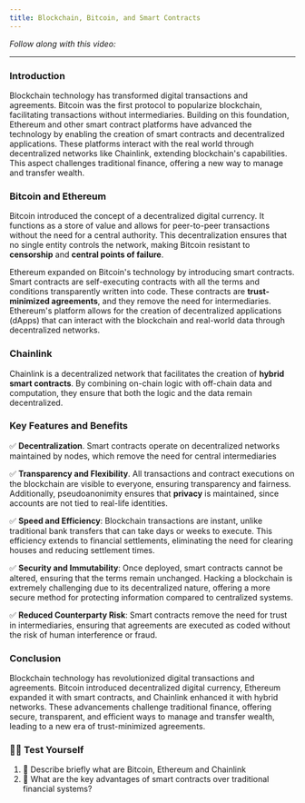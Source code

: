 ```yaml
---
title: Blockchain, Bitcoin, and Smart Contracts
---
```


_Follow along with this video:_

---

> </a>

### Introduction

Blockchain technology has transformed digital transactions and agreements. Bitcoin was the first protocol to popularize blockchain, facilitating transactions without intermediaries. Building on this foundation, Ethereum and other smart contract platforms have advanced the technology by enabling the creation of smart contracts and decentralized applications. These platforms interact with the real world through decentralized networks like Chainlink, extending blockchain's capabilities. This aspect challenges traditional finance, offering a new way to manage and transfer wealth.

### Bitcoin and Ethereum

Bitcoin introduced the concept of a decentralized digital currency. It functions as a store of value and allows for peer-to-peer transactions without the need for a central authority. This decentralization ensures that no single entity controls the network, making Bitcoin resistant to **censorship** and **central points of failure**.

Ethereum expanded on Bitcoin's technology by introducing smart contracts. Smart contracts are self-executing contracts with all the terms and conditions transparently written into code. These contracts are **trust-minimized agreements**, and they remove the need for intermediaries. Ethereum's platform allows for the creation of decentralized applications (dApps) that can interact with the blockchain and real-world data through decentralized networks.

### Chainlink

Chainlink is a decentralized network that facilitates the creation of **hybrid smart contracts**. By combining on-chain logic with off-chain data and computation, they ensure that both the logic and the data remain decentralized.

### Key Features and Benefits

✅ **Decentralization**. Smart contracts operate on decentralized networks maintained by nodes, which remove the need for central intermediaries

✅ **Transparency and Flexibility**. All transactions and contract executions on the blockchain are visible to everyone, ensuring transparency and fairness. Additionally, pseudoanonimity ensures that **privacy** is maintained, since accounts are not tied to real-life identities.

✅ **Speed and Efficiency**: Blockchain transactions are instant, unlike traditional bank transfers that can take days or weeks to execute. This efficiency extends to financial settlements, eliminating the need for clearing houses and reducing settlement times.

✅ **Security and Immutability**: Once deployed, smart contracts cannot be altered, ensuring that the terms remain unchanged. Hacking a blockchain is extremely challenging due to its decentralized nature, offering a more secure method for protecting information compared to centralized systems.

✅ **Reduced Counterparty Risk**: Smart contracts remove the need for trust in intermediaries, ensuring that agreements are executed as coded without the risk of human interference or fraud.

### Conclusion

Blockchain technology has revolutionized digital transactions and agreements. Bitcoin introduced decentralized digital currency, Ethereum expanded it with smart contracts, and Chainlink enhanced it with hybrid networks. These advancements challenge traditional finance, offering secure, transparent, and efficient ways to manage and transfer wealth, leading to a new era of trust-minimized agreements.

### 🧑‍💻 Test Yourself

1. 📕 Describe briefly what are Bitcoin, Ethereum and Chainlink
2. 📕 What are the key advantages of smart contracts over traditional financial systems?
